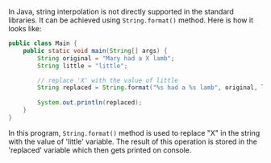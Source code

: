 In Java, string interpolation is not directly supported in the standard libraries. It can be achieved using `String.format()` method. Here is how it looks like:

```java
public class Main {
    public static void main(String[] args) {
        String original = "Mary had a X lamb";
        String little = "little";

        // replace 'X' with the value of little
        String replaced = String.format("%s had a %s lamb", original, little);
        
        System.out.println(replaced);
    }
}
```

In this program, `String.format()` method is used to replace "X" in the string with the value of 'little' variable. The result of this operation is stored in the 'replaced' variable which then gets printed on console.
